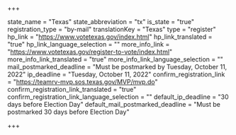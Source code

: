 +++

state_name = "Texas"
state_abbreviation = "tx"
is_state = "true"
registration_type = "by-mail"
translationKey = "Texas"
type = "register"
hp_link = "https://www.votetexas.gov/index.html"
hp_link_translated = "true"
hp_link_language_selection = ""
more_info_link = "https://www.votetexas.gov/register-to-vote/index.html"
more_info_link_translated = "true"
more_info_link_language_selection = ""
mail_postmarked_deadline = "Must be postmarked by Tuesday, October 11, 2022"
ip_deadline = "Tuesday, October 11, 2022"
confirm_registration_link = "https://teamrv-mvp.sos.texas.gov/MVP/mvp.do"
confirm_registration_link_translated = "true"
confirm_registration_link_language_selection = ""
default_ip_deadline = "30 days before Election Day"
default_mail_postmarked_deadline = "Must be postmarked 30 days before Election Day"

+++
